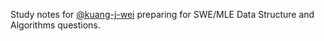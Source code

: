 Study notes for [@kuang-j-wei](https://github.com/kuang-j-wei) preparing for SWE/MLE Data Structure and Algorithms questions.

